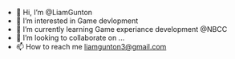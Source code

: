 - 👋 Hi, I’m @LiamGunton
- 👀 I’m interested in Game devlopment
- 🌱 I’m currently learning Game experiance development @NBCC
- 💞️ I’m looking to collaborate on ...
- 📫 How to reach me liamgunton3@gmail.com

<!---
LiamGunton/LiamGunton is a ✨ special ✨ repository because its `README.md` (this file) appears on your GitHub profile.
You can click the Preview link to take a look at your changes.
--->
